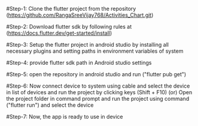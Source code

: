 

#Step-1:
Clone the flutter project from the repository
(https://github.com/RangaSreeVijay768/Activities_Chart.git)

#Step-2:
Download flutter sdk by following rules at
(https://docs.flutter.dev/get-started/install)

#Step-3:
Setup the flutter project in android studio by installing all necessary plugins
and setting paths in environment variables of system

#Step-4:
provide flutter sdk path in Android studio settings

#Step-5:
open the repository in android studio and run ("flutter pub get")

#Step-6:
Now connect device to system using cable and select the device in list of devices and
run the project by clicking keys (Shift + F10)
(or)
Open the project folder in command prompt and run the project using command
("flutter run") and select the device

#Step-7:
Now, the app is ready to use in device
                        